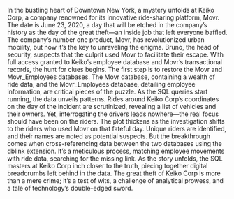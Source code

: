 In the bustling heart of Downtown New York, a mystery unfolds at Keiko Corp, a company renowned for its innovative ride-sharing platform, Movr. The date is June 23, 2020, a day that will be etched in the company’s history as the day of the great theft—an inside job that left everyone baffled. The company’s number one product, Movr, has revolutionized urban mobility, but now it’s the key to unraveling the enigma. Bruno, the head of security, suspects that the culprit used Movr to facilitate their escape. With full access granted to Keiko’s employee database and Movr’s transactional records, the hunt for clues begins. The first step is to restore the Movr and Movr_Employees databases. The Movr database, containing a wealth of ride data, and the Movr_Employees database, detailing employee information, are critical pieces of the puzzle. As the SQL queries start running, the data unveils patterns. Rides around Keiko Corp’s coordinates on the day of the incident are scrutinized, revealing a list of vehicles and their owners. Yet, interrogating the drivers leads nowhere—the real focus should have been on the riders. The plot thickens as the investigation shifts to the riders who used Movr on that fateful day. Unique riders are identified, and their names are noted as potential suspects. But the breakthrough comes when cross-referencing data between the two databases using the dblink extension. It’s a meticulous process, matching employee movements with ride data, searching for the missing link. As the story unfolds, the SQL masters at Keiko Corp inch closer to the truth, piecing together digital breadcrumbs left behind in the data. The great theft of Keiko Corp is more than a mere crime; it’s a test of wits, a challenge of analytical prowess, and a tale of technology’s double-edged sword.
